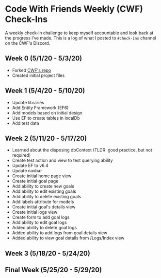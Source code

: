 # Code With Friends Weekly (CWF) Check-Ins
A weekly check-in challenge to keep myself accountable and look back at the progress I've made.
This is a log of what I posted to `#check-ins` channel on the CWF's Discord.

## Week 0 (5/1/20 - 5/3/20)
* Forked [CWF's repo](https://github.com/ScottKwang/CodeWithFriends-Spring2020)
* Created initial project files

## Week 1 (5/4/20 - 5/10/20)
* Update libraries
* Add Entity Framework (EF6)
* Add models based on initial design
* Use EF to create tables in localDb
* Add test data

## Week 2 (5/11/20 - 5/17/20)
* Learned about the disposing dbContext (TLDR: good practice, but not required)
* Create test action and view to test querying ability
* Update EF to v6.4
* Update navbar
* Create initial home page view
* Create initial goal page
* Add ability to create new goals
* Add ability to edit existing goals
* Add ability to delete existing goals
* Add labels attribute for models
* Create initial goal's details view
* Create initial logs view
* Create form to add goal logs
* Add ability to edit goal logs
* Added ability to delete goal logs
* Added ability to add logs from goal details view
* Added ability to view goal details from /Logs/Index view

## Week 3 (5/18/20 - 5/24/20)

## Final Week (5/25/20 - 5/29/20)
